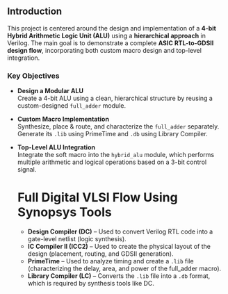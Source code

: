 ## Introduction

This project is centered around the design and implementation of a **4-bit Hybrid Arithmetic Logic Unit (ALU)** using a **hierarchical approach** in Verilog. The main goal is to demonstrate a complete **ASIC RTL-to-GDSII design flow**, incorporating both custom macro design and top-level integration.

###  Key Objectives

-  **Design a Modular ALU**  
  Create a 4-bit ALU using a clean, hierarchical structure by reusing a custom-designed `full_adder` module.

- **Custom Macro Implementation**  
  Synthesize, place & route, and characterize the `full_adder` separately. Generate its `.lib` using PrimeTime and `.db` using Library Compiler.

- **Top-Level ALU Integration**  
  Integrate the soft macro into the `hybrid_alu` module, which performs multiple arithmetic and logical operations based on a 3-bit control signal.

  # Full Digital VLSI Flow Using Synopsys Tools
  
  -  **Design Compiler (DC)** – Used to convert Verilog RTL code into a gate-level netlist (logic synthesis).  
  -  **IC Compiler II (ICC2)** – Used to create the physical layout of the design (placement, routing, and GDSII generation).  
  -  **PrimeTime** – Used to analyze timing and create a `.lib` file (characterizing the delay, area, and power of the full_adder macro).  
  -  **Library Compiler (LC)** – Converts the `.lib` file into a `.db` format, which is required by synthesis tools like DC.
